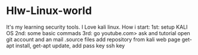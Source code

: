 # Hlw-Linux-world
It's my learning security tools.
I Love kali linux.
How i start: 1st: setup KALI OS
2nd: some basic commads
3rd: go youtube.com> ask and tutorial 
open git account and an mail
.source files add repository from kali web page
get-apt install, get-apt update,
add pass key
ssh key
